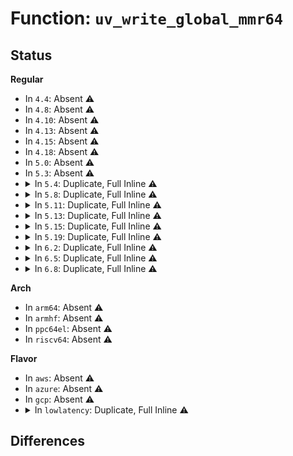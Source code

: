 # Function: <code>uv_write_global_mmr64</code>

## Status
<b>Regular</b>
<ul>
<li>
In <code>4.4</code>: Absent ⚠️
</li>
<li>
In <code>4.8</code>: Absent ⚠️
</li>
<li>
In <code>4.10</code>: Absent ⚠️
</li>
<li>
In <code>4.13</code>: Absent ⚠️
</li>
<li>
In <code>4.15</code>: Absent ⚠️
</li>
<li>
In <code>4.18</code>: Absent ⚠️
</li>
<li>
In <code>5.0</code>: Absent ⚠️
</li>
<li>
In <code>5.3</code>: Absent ⚠️
</li>
<li>
<details>
<summary>In <code>5.4</code>: Duplicate, Full Inline ⚠️</summary>

**Collision:** Static Duplication

**Inline:** Full

**Transformation:** False

**Instances:**

```
In arch/x86/kernel/apic/x2apic_uv_x.c (ffffffff8106d1f1)
Location: arch/x86/include/asm/uv/uv_hub.h:656
Inline: True
Inline callers:
  - arch/x86/kernel/apic/x2apic_uv_x.c:uv_send_IPI_one
  - arch/x86/kernel/apic/x2apic_uv_x.c:uv_wakeup_secondary
  - arch/x86/kernel/apic/x2apic_uv_x.c:uv_wakeup_secondary
```
```
In arch/x86/platform/uv/tlb_uv.c (ffffffff828c9aac)
Location: arch/x86/include/asm/uv/uv_hub.h:656
Inline: True
Inline callers:
  - arch/x86/platform/uv/tlb_uv.c:uv_bau_init
  - arch/x86/platform/uv/tlb_uv.c:uv_bau_init
  - arch/x86/platform/uv/tlb_uv.c:uv_bau_init
  - arch/x86/platform/uv/tlb_uv.c:uv_bau_init
  - arch/x86/platform/uv/tlb_uv.c:uv_bau_init
  - arch/x86/platform/uv/tlb_uv.c:write_gmmr_proc_sw_ack
  - arch/x86/platform/uv/tlb_uv.c:write_gmmr_sw_ack
  - arch/x86/platform/uv/tlb_uv.c:write_mmr_misc_control
  - arch/x86/platform/uv/tlb_uv.c:write_mmr_payload_last
  - arch/x86/platform/uv/tlb_uv.c:write_mmr_payload_first
  - arch/x86/platform/uv/tlb_uv.c:write_mmr_proc_payload_last
  - arch/x86/platform/uv/tlb_uv.c:write_mmr_proc_payload_first
```
```
In arch/x86/platform/uv/uv_irq.c (ffffffff81098779)
Location: arch/x86/include/asm/uv/uv_hub.h:656
Inline: True
```
```
In arch/x86/platform/uv/uv_time.c (ffffffff81098aea)
Location: arch/x86/include/asm/uv/uv_hub.h:656
Inline: True
Inline callers:
  - arch/x86/platform/uv/uv_time.c:uv_setup_intr
  - arch/x86/platform/uv/uv_time.c:uv_setup_intr
  - arch/x86/platform/uv/uv_time.c:uv_setup_intr
  - arch/x86/platform/uv/uv_time.c:uv_setup_intr
  - arch/x86/platform/uv/uv_time.c:uv_setup_intr
  - arch/x86/platform/uv/uv_time.c:uv_setup_intr
```
</details>
</li>
<li>
<details>
<summary>In <code>5.8</code>: Duplicate, Full Inline ⚠️</summary>

**Collision:** Static Duplication

**Inline:** Full

**Transformation:** False

**Instances:**

```
In arch/x86/kernel/apic/x2apic_uv_x.c (ffffffff8107490d)
Location: arch/x86/include/asm/uv/uv_hub.h:602
Inline: True
Inline callers:
  - arch/x86/kernel/apic/x2apic_uv_x.c:uv_send_IPI_one
  - arch/x86/kernel/apic/x2apic_uv_x.c:uv_wakeup_secondary
  - arch/x86/kernel/apic/x2apic_uv_x.c:uv_wakeup_secondary
```
```
In arch/x86/platform/uv/tlb_uv.c (ffffffff82cebf97)
Location: arch/x86/include/asm/uv/uv_hub.h:602
Inline: True
Inline callers:
  - arch/x86/platform/uv/tlb_uv.c:uv_bau_init
  - arch/x86/platform/uv/tlb_uv.c:uv_bau_init
  - arch/x86/platform/uv/tlb_uv.c:uv_bau_init
  - arch/x86/platform/uv/tlb_uv.c:pq_init
  - arch/x86/platform/uv/tlb_uv.c:activation_descriptor_init
  - arch/x86/platform/uv/tlb_uv.c:write_gmmr_proc_sw_ack
  - arch/x86/platform/uv/tlb_uv.c:write_gmmr_sw_ack
  - arch/x86/platform/uv/tlb_uv.c:write_mmr_misc_control
  - arch/x86/platform/uv/tlb_uv.c:write_mmr_payload_last
  - arch/x86/platform/uv/tlb_uv.c:write_mmr_payload_first
  - arch/x86/platform/uv/tlb_uv.c:write_mmr_proc_payload_last
  - arch/x86/platform/uv/tlb_uv.c:write_mmr_proc_payload_first
```
```
In arch/x86/platform/uv/uv_irq.c (ffffffff8109df56)
Location: arch/x86/include/asm/uv/uv_hub.h:602
Inline: True
```
```
In arch/x86/platform/uv/uv_time.c (ffffffff8109e1de)
Location: arch/x86/include/asm/uv/uv_hub.h:602
Inline: True
Inline callers:
  - arch/x86/platform/uv/uv_time.c:uv_setup_intr
  - arch/x86/platform/uv/uv_time.c:uv_setup_intr
  - arch/x86/platform/uv/uv_time.c:uv_setup_intr
  - arch/x86/platform/uv/uv_time.c:uv_setup_intr
  - arch/x86/platform/uv/uv_time.c:uv_setup_intr
  - arch/x86/platform/uv/uv_time.c:uv_setup_intr
```
</details>
</li>
<li>
<details>
<summary>In <code>5.11</code>: Duplicate, Full Inline ⚠️</summary>

**Collision:** Static Duplication

**Inline:** Full

**Transformation:** False

**Instances:**

```
In arch/x86/kernel/apic/x2apic_uv_x.c (ffffffff81075264)
Location: arch/x86/include/asm/uv/uv_hub.h:583
Inline: True
Inline callers:
  - arch/x86/kernel/apic/x2apic_uv_x.c:uv_send_IPI_one
  - arch/x86/kernel/apic/x2apic_uv_x.c:uv_wakeup_secondary
  - arch/x86/kernel/apic/x2apic_uv_x.c:uv_wakeup_secondary
```
```
In arch/x86/platform/uv/uv_irq.c (ffffffff81099b27)
Location: arch/x86/include/asm/uv/uv_hub.h:583
Inline: True
```
```
In arch/x86/platform/uv/uv_time.c (ffffffff81099d94)
Location: arch/x86/include/asm/uv/uv_hub.h:583
Inline: True
Inline callers:
  - arch/x86/platform/uv/uv_time.c:uv_setup_intr
  - arch/x86/platform/uv/uv_time.c:uv_setup_intr
  - arch/x86/platform/uv/uv_time.c:uv_setup_intr
  - arch/x86/platform/uv/uv_time.c:uv_setup_intr
  - arch/x86/platform/uv/uv_time.c:uv_setup_intr
```
</details>
</li>
<li>
<details>
<summary>In <code>5.13</code>: Duplicate, Full Inline ⚠️</summary>

**Collision:** Static Duplication

**Inline:** Full

**Transformation:** False

**Instances:**

```
In arch/x86/kernel/apic/x2apic_uv_x.c (ffffffff81075d04)
Location: arch/x86/include/asm/uv/uv_hub.h:583
Inline: True
Inline callers:
  - arch/x86/kernel/apic/x2apic_uv_x.c:uv_send_IPI_one
  - arch/x86/kernel/apic/x2apic_uv_x.c:uv_wakeup_secondary
  - arch/x86/kernel/apic/x2apic_uv_x.c:uv_wakeup_secondary
```
```
In arch/x86/platform/uv/uv_irq.c (ffffffff8109a33d)
Location: arch/x86/include/asm/uv/uv_hub.h:583
Inline: True
```
```
In arch/x86/platform/uv/uv_time.c (ffffffff8109a584)
Location: arch/x86/include/asm/uv/uv_hub.h:583
Inline: True
Inline callers:
  - arch/x86/platform/uv/uv_time.c:uv_setup_intr
  - arch/x86/platform/uv/uv_time.c:uv_setup_intr
  - arch/x86/platform/uv/uv_time.c:uv_setup_intr
  - arch/x86/platform/uv/uv_time.c:uv_setup_intr
  - arch/x86/platform/uv/uv_time.c:uv_setup_intr
```
</details>
</li>
<li>
<details>
<summary>In <code>5.15</code>: Duplicate, Full Inline ⚠️</summary>

**Collision:** Static Duplication

**Inline:** Full

**Transformation:** False

**Instances:**

```
In arch/x86/kernel/apic/x2apic_uv_x.c (ffffffff810832a9)
Location: arch/x86/include/asm/uv/uv_hub.h:583
Inline: True
Inline callers:
  - arch/x86/kernel/apic/x2apic_uv_x.c:uv_send_IPI_one
  - arch/x86/kernel/apic/x2apic_uv_x.c:uv_wakeup_secondary
  - arch/x86/kernel/apic/x2apic_uv_x.c:uv_wakeup_secondary
```
```
In arch/x86/platform/uv/uv_irq.c (ffffffff810aa39c)
Location: arch/x86/include/asm/uv/uv_hub.h:583
Inline: True
Inline callers:
  - arch/x86/platform/uv/uv_irq.c:uv_program_mmr
```
```
In arch/x86/platform/uv/uv_time.c (ffffffff810aa624)
Location: arch/x86/include/asm/uv/uv_hub.h:583
Inline: True
Inline callers:
  - arch/x86/platform/uv/uv_time.c:uv_setup_intr
  - arch/x86/platform/uv/uv_time.c:uv_setup_intr
  - arch/x86/platform/uv/uv_time.c:uv_setup_intr
  - arch/x86/platform/uv/uv_time.c:uv_setup_intr
  - arch/x86/platform/uv/uv_time.c:uv_setup_intr
```
</details>
</li>
<li>
<details>
<summary>In <code>5.19</code>: Duplicate, Full Inline ⚠️</summary>

**Collision:** Static Duplication

**Inline:** Full

**Transformation:** False

**Instances:**

```
In arch/x86/kernel/apic/x2apic_uv_x.c (ffffffff8109313d)
Location: arch/x86/include/asm/uv/uv_hub.h:583
Inline: True
Inline callers:
  - arch/x86/kernel/apic/x2apic_uv_x.c:uv_send_IPI_one
  - arch/x86/kernel/apic/x2apic_uv_x.c:uv_wakeup_secondary
  - arch/x86/kernel/apic/x2apic_uv_x.c:uv_wakeup_secondary
```
```
In arch/x86/platform/uv/uv_irq.c (ffffffff810bfe10)
Location: arch/x86/include/asm/uv/uv_hub.h:583
Inline: True
Inline callers:
  - arch/x86/platform/uv/uv_irq.c:uv_program_mmr
```
```
In arch/x86/platform/uv/uv_time.c (ffffffff810c0074)
Location: arch/x86/include/asm/uv/uv_hub.h:583
Inline: True
Inline callers:
  - arch/x86/platform/uv/uv_time.c:uv_setup_intr
  - arch/x86/platform/uv/uv_time.c:uv_setup_intr
  - arch/x86/platform/uv/uv_time.c:uv_setup_intr
  - arch/x86/platform/uv/uv_time.c:uv_setup_intr
  - arch/x86/platform/uv/uv_time.c:uv_setup_intr
```
</details>
</li>
<li>
<details>
<summary>In <code>6.2</code>: Duplicate, Full Inline ⚠️</summary>

**Collision:** Static Duplication

**Inline:** Full

**Transformation:** False

**Instances:**

```
In arch/x86/kernel/apic/x2apic_uv_x.c (ffffffff810a84bd)
Location: arch/x86/include/asm/uv/uv_hub.h:583
Inline: True
Inline callers:
  - arch/x86/kernel/apic/x2apic_uv_x.c:uv_send_IPI_one
  - arch/x86/kernel/apic/x2apic_uv_x.c:uv_wakeup_secondary
  - arch/x86/kernel/apic/x2apic_uv_x.c:uv_wakeup_secondary
```
```
In arch/x86/platform/uv/uv_irq.c (ffffffff810dbd20)
Location: arch/x86/include/asm/uv/uv_hub.h:583
Inline: True
Inline callers:
  - arch/x86/platform/uv/uv_irq.c:uv_program_mmr
```
```
In arch/x86/platform/uv/uv_time.c (ffffffff810dbfd4)
Location: arch/x86/include/asm/uv/uv_hub.h:583
Inline: True
Inline callers:
  - arch/x86/platform/uv/uv_time.c:uv_setup_intr
  - arch/x86/platform/uv/uv_time.c:uv_setup_intr
  - arch/x86/platform/uv/uv_time.c:uv_setup_intr
  - arch/x86/platform/uv/uv_time.c:uv_setup_intr
  - arch/x86/platform/uv/uv_time.c:uv_setup_intr
```
</details>
</li>
<li>
<details>
<summary>In <code>6.5</code>: Duplicate, Full Inline ⚠️</summary>

**Collision:** Static Duplication

**Inline:** Full

**Transformation:** False

**Instances:**

```
In arch/x86/kernel/apic/x2apic_uv_x.c (ffffffff810ab72d)
Location: arch/x86/include/asm/uv/uv_hub.h:589
Inline: True
Inline callers:
  - arch/x86/kernel/apic/x2apic_uv_x.c:uv_send_IPI_one
  - arch/x86/kernel/apic/x2apic_uv_x.c:uv_wakeup_secondary
  - arch/x86/kernel/apic/x2apic_uv_x.c:uv_wakeup_secondary
```
```
In arch/x86/platform/uv/uv_irq.c (ffffffff810e72f0)
Location: arch/x86/include/asm/uv/uv_hub.h:589
Inline: True
Inline callers:
  - arch/x86/platform/uv/uv_irq.c:uv_program_mmr
```
```
In arch/x86/platform/uv/uv_time.c (ffffffff810e75a4)
Location: arch/x86/include/asm/uv/uv_hub.h:589
Inline: True
Inline callers:
  - arch/x86/platform/uv/uv_time.c:uv_setup_intr
  - arch/x86/platform/uv/uv_time.c:uv_setup_intr
  - arch/x86/platform/uv/uv_time.c:uv_setup_intr
  - arch/x86/platform/uv/uv_time.c:uv_setup_intr
  - arch/x86/platform/uv/uv_time.c:uv_setup_intr
```
</details>
</li>
<li>
<details>
<summary>In <code>6.8</code>: Duplicate, Full Inline ⚠️</summary>

**Collision:** Static Duplication

**Inline:** Full

**Transformation:** False

**Instances:**

```
In arch/x86/kernel/apic/x2apic_uv_x.c (ffffffff810b25a5)
Location: arch/x86/include/asm/uv/uv_hub.h:589
Inline: True
Inline callers:
  - arch/x86/kernel/apic/x2apic_uv_x.c:uv_send_IPI_one
  - arch/x86/kernel/apic/x2apic_uv_x.c:uv_wakeup_secondary
  - arch/x86/kernel/apic/x2apic_uv_x.c:uv_wakeup_secondary
```
```
In arch/x86/platform/uv/uv_irq.c (ffffffff810ef684)
Location: arch/x86/include/asm/uv/uv_hub.h:589
Inline: True
```
```
In arch/x86/platform/uv/uv_time.c (ffffffff810ef933)
Location: arch/x86/include/asm/uv/uv_hub.h:589
Inline: True
Inline callers:
  - arch/x86/platform/uv/uv_time.c:uv_setup_intr
  - arch/x86/platform/uv/uv_time.c:uv_setup_intr
  - arch/x86/platform/uv/uv_time.c:uv_setup_intr
  - arch/x86/platform/uv/uv_time.c:uv_setup_intr
  - arch/x86/platform/uv/uv_time.c:uv_setup_intr
```
</details>
</li>
</ul>
<b>Arch</b>
<ul>
<li>
In <code>arm64</code>: Absent ⚠️
</li>
<li>
In <code>armhf</code>: Absent ⚠️
</li>
<li>
In <code>ppc64el</code>: Absent ⚠️
</li>
<li>
In <code>riscv64</code>: Absent ⚠️
</li>
</ul>
<b>Flavor</b>
<ul>
<li>
In <code>aws</code>: Absent ⚠️
</li>
<li>
In <code>azure</code>: Absent ⚠️
</li>
<li>
In <code>gcp</code>: Absent ⚠️
</li>
<li>
<details>
<summary>In <code>lowlatency</code>: Duplicate, Full Inline ⚠️</summary>

**Collision:** Static Duplication

**Inline:** Full

**Transformation:** False

**Instances:**

```
In arch/x86/kernel/apic/x2apic_uv_x.c (ffffffff8106e8b1)
Location: arch/x86/include/asm/uv/uv_hub.h:656
Inline: True
Inline callers:
  - arch/x86/kernel/apic/x2apic_uv_x.c:uv_send_IPI_one
  - arch/x86/kernel/apic/x2apic_uv_x.c:uv_wakeup_secondary
  - arch/x86/kernel/apic/x2apic_uv_x.c:uv_wakeup_secondary
```
```
In arch/x86/platform/uv/tlb_uv.c (ffffffff828caae9)
Location: arch/x86/include/asm/uv/uv_hub.h:656
Inline: True
Inline callers:
  - arch/x86/platform/uv/tlb_uv.c:uv_bau_init
  - arch/x86/platform/uv/tlb_uv.c:uv_bau_init
  - arch/x86/platform/uv/tlb_uv.c:uv_bau_init
  - arch/x86/platform/uv/tlb_uv.c:uv_bau_init
  - arch/x86/platform/uv/tlb_uv.c:uv_bau_init
  - arch/x86/platform/uv/tlb_uv.c:write_gmmr_proc_sw_ack
  - arch/x86/platform/uv/tlb_uv.c:write_gmmr_sw_ack
  - arch/x86/platform/uv/tlb_uv.c:write_mmr_misc_control
  - arch/x86/platform/uv/tlb_uv.c:write_mmr_payload_last
  - arch/x86/platform/uv/tlb_uv.c:write_mmr_payload_first
  - arch/x86/platform/uv/tlb_uv.c:write_mmr_proc_payload_last
  - arch/x86/platform/uv/tlb_uv.c:write_mmr_proc_payload_first
```
```
In arch/x86/platform/uv/uv_irq.c (ffffffff81099c49)
Location: arch/x86/include/asm/uv/uv_hub.h:656
Inline: True
```
```
In arch/x86/platform/uv/uv_time.c (ffffffff81099fba)
Location: arch/x86/include/asm/uv/uv_hub.h:656
Inline: True
Inline callers:
  - arch/x86/platform/uv/uv_time.c:uv_setup_intr
  - arch/x86/platform/uv/uv_time.c:uv_setup_intr
  - arch/x86/platform/uv/uv_time.c:uv_setup_intr
  - arch/x86/platform/uv/uv_time.c:uv_setup_intr
  - arch/x86/platform/uv/uv_time.c:uv_setup_intr
  - arch/x86/platform/uv/uv_time.c:uv_setup_intr
```
</details>
</li>
</ul>

## Differences
